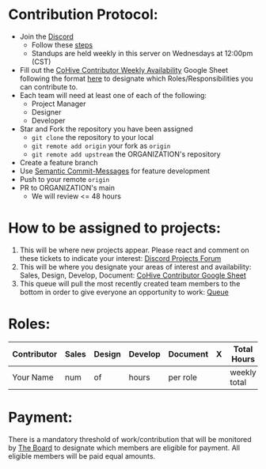# Contribution Protocol:

- Join the [Discord](https://discord.gg/MA2jZYbh)
  - Follow these [steps](./#How-to-be-assigned-to-projects)
  - Standups are held weekly in this server on Wednesdays at 12:00pm (CST)
- Fill out the [CoHive Contributor Weekly Availability](https://docs.google.com/spreadsheets/d/1SJh6vwCMvt3bLdduPu461B226AfwCglzGdHAbSPjDeM/edit?usp=sharing) Google Sheet following the format [here](#Roles) to designate which Roles/Responsibilities you can contribute to.
- Each team will need at least one of each of the following:
    - Project Manager
    - Designer
    - Developer
- Star and Fork the repository you have been assigned
  - `git clone` the repository to your local
  - `git remote add origin` your fork as `origin`
  - `git remote add upstream` the ORGANIZATION's repository
- Create a feature branch
- Use [Semantic Commit-Messages](https://gist.github.com/joshbuchea/6f47e86d2510bce28f8e7f42ae84c716) for feature development
- Push to your remote `origin`
- PR to ORGANIZATION's main
  - We will review <= 48 hours

# How to be assigned to projects:

1. This will be where new projects appear. Please react and comment on these tickets to indicate your interest: [Discord Projects Forum](https://discord.gg/6SQVNFuT) 
2. This will be where you designate your areas of interest and availability: Sales, Design, Develop, Document: [CoHive Contributor Google Sheet](https://docs.google.com/spreadsheets/d/1SJh6vwCMvt3bLdduPu461B226AfwCglzGdHAbSPjDeM/edit#gid=0)
3. This queue will pull the most recently created team members to the bottom in order to give everyone an opportunity to work: [Queue](https://toBeCreated.com)


# Roles:
| Contributor | Sales | Design | Develop | Document | X | Total Hours |
| ----------- | ----- | ------ | ------- | -------- | - | ----------- |
| Your Name   | num   |  of    |  hours  | per role |   | weekly total|


# Payment:
There is a mandatory threshold of work/contribution that will be monitored by [The Board](./BOARD.md) to designate which members are eligible for payment. All eligible members will be paid equal amounts.
